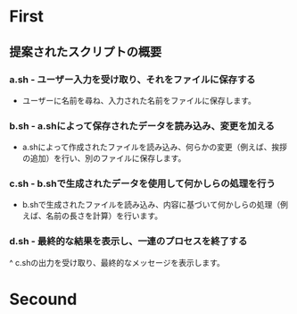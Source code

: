 # First
## 提案されたスクリプトの概要
### a.sh - ユーザー入力を受け取り、それをファイルに保存する
- ユーザーに名前を尋ね、入力された名前をファイルに保存します。
### b.sh - a.shによって保存されたデータを読み込み、変更を加える
- a.shによって作成されたファイルを読み込み、何らかの変更（例えば、挨拶の追加）を行い、別のファイルに保存します。
### c.sh - b.shで生成されたデータを使用して何かしらの処理を行う
- b.shで生成されたファイルを読み込み、内容に基づいて何かしらの処理（例えば、名前の長さを計算）を行います。
### d.sh - 最終的な結果を表示し、一連のプロセスを終了する
^ c.shの出力を受け取り、最終的なメッセージを表示します。

# Secound
